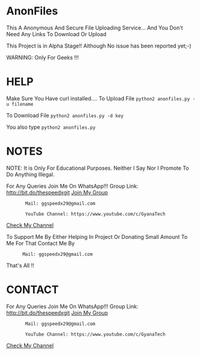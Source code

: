 # AnonFiles
This A Anonymous And Secure File Uploading Service...
And You Don't Need Any Links To Download Or Upload

This Project is in Alpha Stage!!
Although No issue has been reported yet;-)

WARNING: Only For Geeks !!!

# HELP
Make Sure You Have curl installed....
To Upload File
```python2 anonfiles.py -u filename```

To Download File
```python2 anonfiles.py -d key```

You also type 
```python2 anonfiles.py```

# NOTES

 NOTE: It is Only For Educational Purposes. Neither I Say Nor I Promote To Do Anything Illegal.

 For Any Queries Join Me On WhatsApp!!!
          Group Link: http://bit.do/thespeedxgit
  <a href="http://bit.do/thespeedxgit">Join My Group</a>

           Mail: ggspeedx29@gmail.com

           YouTube Channel: https://www.youtube.com/c/GyanaTech
  <a href="https://www.youtube.com/c/GyanaTech">Check My Channel</a>
  
  To Support Me By Either Helping In Project Or Donating Small Amount To Me For That Contact Me By
          
          Mail: ggspeedx29@gmail.com
          
 That's All !!

# CONTACT

 For Any Queries Join Me On WhatsApp!!!
          Group Link: http://bit.do/thespeedxgit
  <a href="http://bit.do/thespeedxgit">Join My Group</a>

           Mail: ggspeedx29@gmail.com

           YouTube Channel: https://www.youtube.com/c/GyanaTech
  <a href="https://www.youtube.com/c/GyanaTech">Check My Channel</a>
